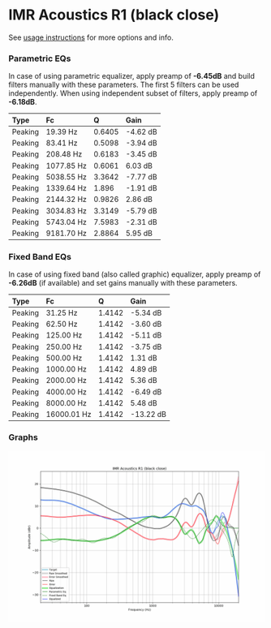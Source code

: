 # IMR Acoustics R1 (black close)
See [usage instructions](https://github.com/jaakkopasanen/AutoEq#usage) for more options and info.

### Parametric EQs
In case of using parametric equalizer, apply preamp of **-6.45dB** and build filters manually
with these parameters. The first 5 filters can be used independently.
When using independent subset of filters, apply preamp of **-6.18dB**.

| Type    | Fc         |      Q | Gain     |
|:--------|:-----------|:-------|:---------|
| Peaking | 19.39 Hz   | 0.6405 | -4.62 dB |
| Peaking | 83.41 Hz   | 0.5098 | -3.94 dB |
| Peaking | 208.48 Hz  | 0.6183 | -3.45 dB |
| Peaking | 1077.85 Hz | 0.6061 | 6.03 dB  |
| Peaking | 5038.55 Hz | 3.3642 | -7.77 dB |
| Peaking | 1339.64 Hz | 1.896  | -1.91 dB |
| Peaking | 2144.32 Hz | 0.9826 | 2.86 dB  |
| Peaking | 3034.83 Hz | 3.3149 | -5.79 dB |
| Peaking | 5743.04 Hz | 7.5983 | -2.31 dB |
| Peaking | 9181.70 Hz | 2.8864 | 5.95 dB  |

### Fixed Band EQs
In case of using fixed band (also called graphic) equalizer, apply preamp of **-6.26dB**
(if available) and set gains manually with these parameters.

| Type    | Fc          |      Q | Gain      |
|:--------|:------------|:-------|:----------|
| Peaking | 31.25 Hz    | 1.4142 | -5.34 dB  |
| Peaking | 62.50 Hz    | 1.4142 | -3.60 dB  |
| Peaking | 125.00 Hz   | 1.4142 | -5.11 dB  |
| Peaking | 250.00 Hz   | 1.4142 | -3.75 dB  |
| Peaking | 500.00 Hz   | 1.4142 | 1.31 dB   |
| Peaking | 1000.00 Hz  | 1.4142 | 4.89 dB   |
| Peaking | 2000.00 Hz  | 1.4142 | 5.36 dB   |
| Peaking | 4000.00 Hz  | 1.4142 | -6.49 dB  |
| Peaking | 8000.00 Hz  | 1.4142 | 5.48 dB   |
| Peaking | 16000.01 Hz | 1.4142 | -13.22 dB |

### Graphs
![](./IMR%20Acoustics%20R1%20(black%20close).png)